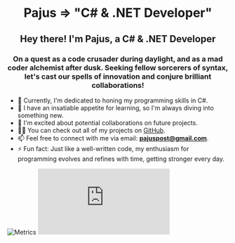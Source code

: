 <h1 align="center">Pajus => "C# & .NET Developer"</h1>
<h2 align="center">Hey there! I'm Pajus, a C# & .NET Developer</h2>
<h3 align="center">On a quest as a code crusader during daylight, and as a mad coder alchemist after dusk.
Seeking fellow sorcerers of syntax, let's cast our spells of innovation and conjure brilliant collaborations!</h3>

- 🔭 Currently, I'm dedicated to honing my programming skills in C#.
- 🌱 I have an insatiable appetite for learning, so I'm always diving into something new.
- 👯 I'm excited about potential collaborations on future projects.
- 👨‍💻 You can check out all of my projects on [GitHub](https://github.com/pajus1337).
- 📫 Feel free to connect with me via email: **pajuspost@gmail.com**.
- ⚡ Fun fact: Just like a well-written code, my enthusiasm for programming evolves and refines with time, getting stronger every day.

![Metrics](https://metrics.lecoq.io/pajus1337?template=classic&isocalendar=1&lines=1&followup=1&base=header%2C%20activity%2C%20community%2C%20repositories%2C%20metadata&base.indepth=false&base.hireable=false&base.skip=false&isocalendar=false&isocalendar.duration=full-year&lines=false&lines.sections=base&lines.repositories.limit=4&lines.history.limit=1&followup=false&followup.sections=repositories&followup.indepth=false&followup.archived=true&config.timezone=Europe%2FBerlin)
![TImage](https://juscinski.net/stats/stats.php)

<meta name="description" content="Pajus: C# .NET developer, passionate about creating open source software. Seeking new challenges, teamwork, and inspiration. Connect with me today! ( GitHub Profile )">
